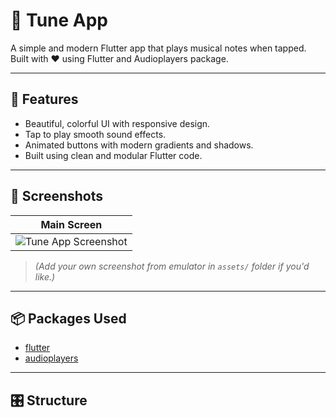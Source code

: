 # 🎵 Tune App

A simple and modern Flutter app that plays musical notes when tapped. Built with ❤️ using Flutter and Audioplayers package.

---

## 🚀 Features

- Beautiful, colorful UI with responsive design.
- Tap to play smooth sound effects.
- Animated buttons with modern gradients and shadows.
- Built using clean and modular Flutter code.

---

## 📸 Screenshots

| Main Screen |
|-------------|
| ![Tune App Screenshot](assets/screenshot.png) |

> *(Add your own screenshot from emulator in `assets/` folder if you'd like.)*

---

## 📦 Packages Used

- [flutter](https://flutter.dev/)
- [audioplayers](https://pub.dev/packages/audioplayers)

---

## 🎛️ Structure


